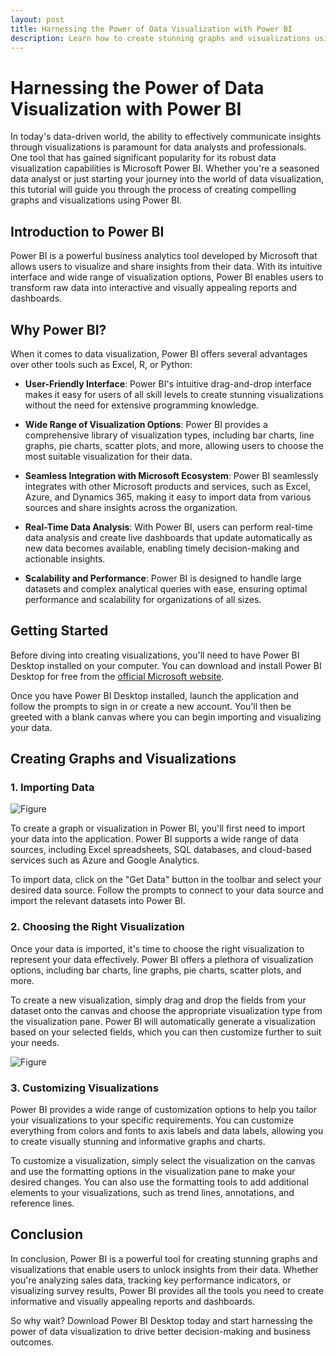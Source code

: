 ```yaml
---
layout: post
title: Harnessing the Power of Data Visualization with Power BI
description: Learn how to create stunning graphs and visualizations using Power BI to unlock insights from your data.
---
```


# Harnessing the Power of Data Visualization with Power BI

In today's data-driven world, the ability to effectively communicate insights through visualizations is paramount for data analysts and professionals. One tool that has gained significant popularity for its robust data visualization capabilities is Microsoft Power BI. Whether you're a seasoned data analyst or just starting your journey into the world of data visualization, this tutorial will guide you through the process of creating compelling graphs and visualizations using Power BI.

## Introduction to Power BI

Power BI is a powerful business analytics tool developed by Microsoft that allows users to visualize and share insights from their data. With its intuitive interface and wide range of visualization options, Power BI enables users to transform raw data into interactive and visually appealing reports and dashboards.

## Why Power BI?

When it comes to data visualization, Power BI offers several advantages over other tools such as Excel, R, or Python:

- **User-Friendly Interface**: Power BI's intuitive drag-and-drop interface makes it easy for users of all skill levels to create stunning visualizations without the need for extensive programming knowledge.

- **Wide Range of Visualization Options**: Power BI provides a comprehensive library of visualization types, including bar charts, line graphs, pie charts, scatter plots, and more, allowing users to choose the most suitable visualization for their data.

- **Seamless Integration with Microsoft Ecosystem**: Power BI seamlessly integrates with other Microsoft products and services, such as Excel, Azure, and Dynamics 365, making it easy to import data from various sources and share insights across the organization.

- **Real-Time Data Analysis**: With Power BI, users can perform real-time data analysis and create live dashboards that update automatically as new data becomes available, enabling timely decision-making and actionable insights.

- **Scalability and Performance**: Power BI is designed to handle large datasets and complex analytical queries with ease, ensuring optimal performance and scalability for organizations of all sizes.

## Getting Started

Before diving into creating visualizations, you'll need to have Power BI Desktop installed on your computer. You can download and install Power BI Desktop for free from the [official Microsoft website](https://powerbi.microsoft.com/en-us/desktop/).

Once you have Power BI Desktop installed, launch the application and follow the prompts to sign in or create a new account. You'll then be greeted with a blank canvas where you can begin importing and visualizing your data.

## Creating Graphs and Visualizations

### 1. Importing Data

![Figure]({{site.url}}/{{site.baseurl}}/assets/images/add_data.png)

To create a graph or visualization in Power BI, you'll first need to import your data into the application. Power BI supports a wide range of data sources, including Excel spreadsheets, SQL databases, and cloud-based services such as Azure and Google Analytics.

To import data, click on the "Get Data" button in the toolbar and select your desired data source. Follow the prompts to connect to your data source and import the relevant datasets into Power BI.

### 2. Choosing the Right Visualization

Once your data is imported, it's time to choose the right visualization to represent your data effectively. Power BI offers a plethora of visualization options, including bar charts, line graphs, pie charts, scatter plots, and more.

To create a new visualization, simply drag and drop the fields from your dataset onto the canvas and choose the appropriate visualization type from the visualization pane. Power BI will automatically generate a visualization based on your selected fields, which you can then customize further to suit your needs.

![Figure]({{site.url}}/{{site.baseurl}}/assets/images/visuals.png)

### 3. Customizing Visualizations

Power BI provides a wide range of customization options to help you tailor your visualizations to your specific requirements. You can customize everything from colors and fonts to axis labels and data labels, allowing you to create visually stunning and informative graphs and charts.

To customize a visualization, simply select the visualization on the canvas and use the formatting options in the visualization pane to make your desired changes. You can also use the formatting tools to add additional elements to your visualizations, such as trend lines, annotations, and reference lines.

## Conclusion

In conclusion, Power BI is a powerful tool for creating stunning graphs and visualizations that enable users to unlock insights from their data. Whether you're analyzing sales data, tracking key performance indicators, or visualizing survey results, Power BI provides all the tools you need to create informative and visually appealing reports and dashboards.

So why wait? Download Power BI Desktop today and start harnessing the power of data visualization to drive better decision-making and business outcomes.
